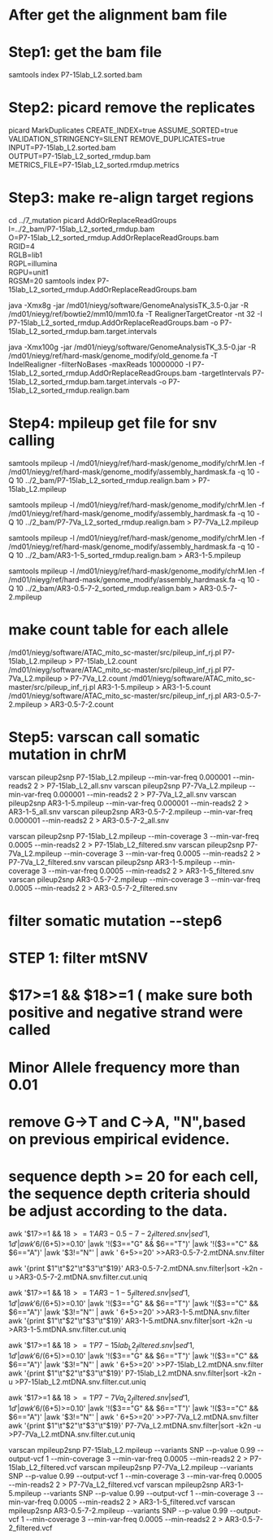 # After get the alignment bam file

# Step1: get the bam file 
samtools index P7-15lab_L2.sorted.bam 
# Step2: picard remove the replicates
picard MarkDuplicates CREATE_INDEX=true ASSUME_SORTED=true \
VALIDATION_STRINGENCY=SILENT REMOVE_DUPLICATES=true \
INPUT=P7-15lab_L2.sorted.bam \
OUTPUT=P7-15lab_L2_sorted_rmdup.bam  \
METRICS_FILE=P7-15lab_L2_sorted.rmdup.metrics

# Step3: make re-align target regions
cd ../7_mutation
picard AddOrReplaceReadGroups \
      I=../2_bam/P7-15lab_L2_sorted_rmdup.bam \
      O=P7-15lab_L2_sorted_rmdup.AddOrReplaceReadGroups.bam \
      RGID=4 \
      RGLB=lib1 \
      RGPL=illumina \
      RGPU=unit1 \
      RGSM=20
samtools index P7-15lab_L2_sorted_rmdup.AddOrReplaceReadGroups.bam

java -Xmx8g -jar /md01/nieyg/software/GenomeAnalysisTK_3.5-0.jar -R /md01/nieyg/ref/bowtie2/mm10/mm10.fa  -T RealignerTargetCreator  -nt 32 -I P7-15lab_L2_sorted_rmdup.AddOrReplaceReadGroups.bam  -o P7-15lab_L2_sorted_rmdup.bam.target.intervals

java -Xmx100g -jar /md01/nieyg/software/GenomeAnalysisTK_3.5-0.jar -R /md01/nieyg/ref/hard-mask/genome_modify/old_genome.fa  -T IndelRealigner -filterNoBases -maxReads 10000000  -I P7-15lab_L2_sorted_rmdup.AddOrReplaceReadGroups.bam -targetIntervals P7-15lab_L2_sorted_rmdup.bam.target.intervals -o P7-15lab_L2_sorted_rmdup.realign.bam

# Step4: mpileup get file for snv calling

samtools mpileup  -l /md01/nieyg/ref/hard-mask/genome_modify/chrM.len -f /md01/nieyg/ref/hard-mask/genome_modify/assembly_hardmask.fa -q 10 -Q 10 ../2_bam/P7-15lab_L2_sorted_rmdup.realign.bam >  P7-15lab_L2.mpileup

samtools mpileup  -l /md01/nieyg/ref/hard-mask/genome_modify/chrM.len -f /md01/nieyg/ref/hard-mask/genome_modify/assembly_hardmask.fa -q 10 -Q 10 ../2_bam/P7-7Va_L2_sorted_rmdup.realign.bam >  P7-7Va_L2.mpileup


samtools mpileup  -l /md01/nieyg/ref/hard-mask/genome_modify/chrM.len -f /md01/nieyg/ref/hard-mask/genome_modify/assembly_hardmask.fa -q 10 -Q 10 ../2_bam/AR3-1-5_sorted_rmdup.realign.bam >  AR3-1-5.mpileup

samtools mpileup  -l /md01/nieyg/ref/hard-mask/genome_modify/chrM.len -f /md01/nieyg/ref/hard-mask/genome_modify/assembly_hardmask.fa -q 10 -Q 10 ../2_bam/AR3-0.5-7-2_sorted_rmdup.realign.bam > AR3-0.5-7-2.mpileup


# make count table for each allele 
/md01/nieyg/software/ATAC_mito_sc-master/src/pileup_inf_rj.pl P7-15lab_L2.mpileup > P7-15lab_L2.count
/md01/nieyg/software/ATAC_mito_sc-master/src/pileup_inf_rj.pl   P7-7Va_L2.mpileup   > P7-7Va_L2.count
/md01/nieyg/software/ATAC_mito_sc-master/src/pileup_inf_rj.pl     AR3-1-5.mpileup     > AR3-1-5.count
/md01/nieyg/software/ATAC_mito_sc-master/src/pileup_inf_rj.pl AR3-0.5-7-2.mpileup > AR3-0.5-7-2.count

# Step5: varscan call somatic mutation in chrM
varscan  pileup2snp P7-15lab_L2.mpileup --min-var-freq 0.000001  --min-reads2 2 > P7-15lab_L2_all.snv
varscan  pileup2snp   P7-7Va_L2.mpileup --min-var-freq 0.000001  --min-reads2 2 >   P7-7Va_L2_all.snv
varscan  pileup2snp     AR3-1-5.mpileup --min-var-freq 0.000001  --min-reads2 2 >     AR3-1-5_all.snv
varscan  pileup2snp AR3-0.5-7-2.mpileup --min-var-freq 0.000001  --min-reads2 2 > AR3-0.5-7-2_all.snv

varscan  pileup2snp P7-15lab_L2.mpileup --min-coverage 3 --min-var-freq 0.0005  --min-reads2 2 > P7-15lab_L2_filtered.snv
varscan  pileup2snp   P7-7Va_L2.mpileup --min-coverage 3 --min-var-freq 0.0005  --min-reads2 2 >   P7-7Va_L2_filtered.snv
varscan  pileup2snp     AR3-1-5.mpileup --min-coverage 3 --min-var-freq 0.0005  --min-reads2 2 >     AR3-1-5_filtered.snv
varscan  pileup2snp AR3-0.5-7-2.mpileup --min-coverage 3 --min-var-freq 0.0005  --min-reads2 2 > AR3-0.5-7-2_filtered.snv

# filter somatic mutation  --step6
# STEP 1: filter mtSNV
# $17>=1 && $18>=1 ( make sure both positive and negative strand were called 
# Minor  Allele frequency more than 0.01 
# remove G->T and C->A, "N",based on previous empirical evidence. 
# sequence depth >= 20 for each cell, the sequence depth criteria should be adjust according to the data. 

awk '$17>=1 && $18>=1' AR3-0.5-7-2_filtered.snv | sed '1,1d' |awk '$6/($6+$5)>=0.10' |awk '!($3=="G" && $6=="T")' |awk '!($3=="C" && $6=="A")' |awk '$3!="N"'   | awk ' $6+$5>=20' >>AR3-0.5-7-2.mtDNA.snv.filter

awk '{print $1"\t"$2"\t"$3"\t"$19}' AR3-0.5-7-2.mtDNA.snv.filter|sort -k2n -u >AR3-0.5-7-2.mtDNA.snv.filter.cut.uniq

awk '$17>=1 && $18>=1' AR3-1-5_filtered.snv | sed '1,1d' |awk '$6/($6+$5)>=0.10' |awk '!($3=="G" && $6=="T")' |awk '!($3=="C" && $6=="A")' |awk '$3!="N"'   | awk ' $6+$5>=20' >>AR3-1-5.mtDNA.snv.filter
awk '{print $1"\t"$2"\t"$3"\t"$19}' AR3-1-5.mtDNA.snv.filter|sort -k2n -u >AR3-1-5.mtDNA.snv.filter.cut.uniq

awk '$17>=1 && $18>=1' P7-15lab_L2_filtered.snv | sed '1,1d' |awk '$6/($6+$5)>=0.10' |awk '!($3=="G" && $6=="T")' |awk '!($3=="C" && $6=="A")' |awk '$3!="N"'   | awk ' $6+$5>=20' >>P7-15lab_L2.mtDNA.snv.filter
awk '{print $1"\t"$2"\t"$3"\t"$19}' P7-15lab_L2.mtDNA.snv.filter|sort -k2n -u >P7-15lab_L2.mtDNA.snv.filter.cut.uniq

awk '$17>=1 && $18>=1' P7-7Va_L2_filtered.snv | sed '1,1d' |awk '$6/($6+$5)>=0.10' |awk '!($3=="G" && $6=="T")' |awk '!($3=="C" && $6=="A")' |awk '$3!="N"'   | awk ' $6+$5>=20' >>P7-7Va_L2.mtDNA.snv.filter
awk '{print $1"\t"$2"\t"$3"\t"$19}' P7-7Va_L2.mtDNA.snv.filter|sort -k2n -u >P7-7Va_L2.mtDNA.snv.filter.cut.uniq


varscan  mpileup2snp P7-15lab_L2.mpileup --variants SNP --p-value 0.99 --output-vcf 1 --min-coverage 3 --min-var-freq 0.0005  --min-reads2 2 > P7-15lab_L2_filtered.vcf
varscan  mpileup2snp   P7-7Va_L2.mpileup --variants SNP --p-value 0.99 --output-vcf 1 --min-coverage 3 --min-var-freq 0.0005  --min-reads2 2 >   P7-7Va_L2_filtered.vcf
varscan  mpileup2snp     AR3-1-5.mpileup --variants SNP --p-value 0.99 --output-vcf 1 --min-coverage 3 --min-var-freq 0.0005  --min-reads2 2 >     AR3-1-5_filtered.vcf
varscan  mpileup2snp AR3-0.5-7-2.mpileup --variants SNP --p-value 0.99 --output-vcf 1 --min-coverage 3 --min-var-freq 0.0005  --min-reads2 2 > AR3-0.5-7-2_filtered.vcf

